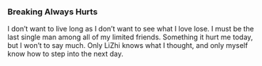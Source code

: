 ### Breaking Always Hurts
I don’t want to live long as I don’t want to see what I love lose. I must be the last single man among all of my limited friends. Something it hurt me today, but I won’t to say much. Only LiZhi knows what I thought, and only myself know how to step into the next day.
